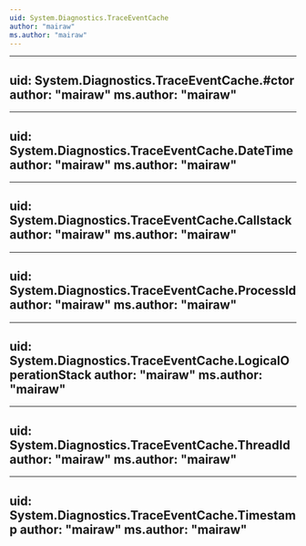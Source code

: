```yaml
---
uid: System.Diagnostics.TraceEventCache
author: "mairaw"
ms.author: "mairaw"
---
```


---
uid: System.Diagnostics.TraceEventCache.#ctor
author: "mairaw"
ms.author: "mairaw"
---

---
uid: System.Diagnostics.TraceEventCache.DateTime
author: "mairaw"
ms.author: "mairaw"
---

---
uid: System.Diagnostics.TraceEventCache.Callstack
author: "mairaw"
ms.author: "mairaw"
---

---
uid: System.Diagnostics.TraceEventCache.ProcessId
author: "mairaw"
ms.author: "mairaw"
---

---
uid: System.Diagnostics.TraceEventCache.LogicalOperationStack
author: "mairaw"
ms.author: "mairaw"
---

---
uid: System.Diagnostics.TraceEventCache.ThreadId
author: "mairaw"
ms.author: "mairaw"
---

---
uid: System.Diagnostics.TraceEventCache.Timestamp
author: "mairaw"
ms.author: "mairaw"
---
